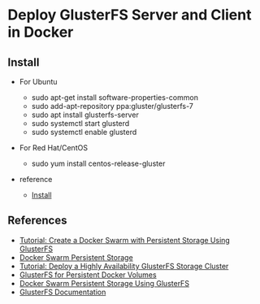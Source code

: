 # Deploy GlusterFS Server and Client in Docker

## Install

* For Ubuntu
    + sudo apt-get install software-properties-common
    + sudo add-apt-repository ppa:gluster/glusterfs-7
    + sudo apt install glusterfs-server
    + sudo systemctl start glusterd
    + sudo systemctl enable glusterd
* For Red Hat/CentOS
    + sudo yum install centos-release-gluster

* reference
    + [Install](https://docs.gluster.org/en/latest/Install-Guide/Install/)

## References

* [Tutorial: Create a Docker Swarm with Persistent Storage Using GlusterFS](https://thenewstack.io/tutorial-create-a-docker-swarm-with-persistent-storage-using-glusterfs/)
* [Docker Swarm Persistent Storage](https://theworkaround.com/2019/05/15/docker-swarm-persistent-storage.html)
* [Tutorial: Deploy a Highly Availability GlusterFS Storage Cluster](https://thenewstack.io/tutorial-deploy-a-highly-availability-glusterfs-storage-cluster/)
* [GlusterFS for Persistent Docker Volumes](https://autoize.com/glusterfs-for-persistent-docker-volumes/)
* [Docker Swarm Persistent Storage Using GlusterFS](https://medium.com/cloudnesil/docker-swarm-with-persistent-storage-using-glusterfs-48d8cdb84e7c)
* [GlusterFS Documentation](https://docs.gluster.org/en/latest/)
